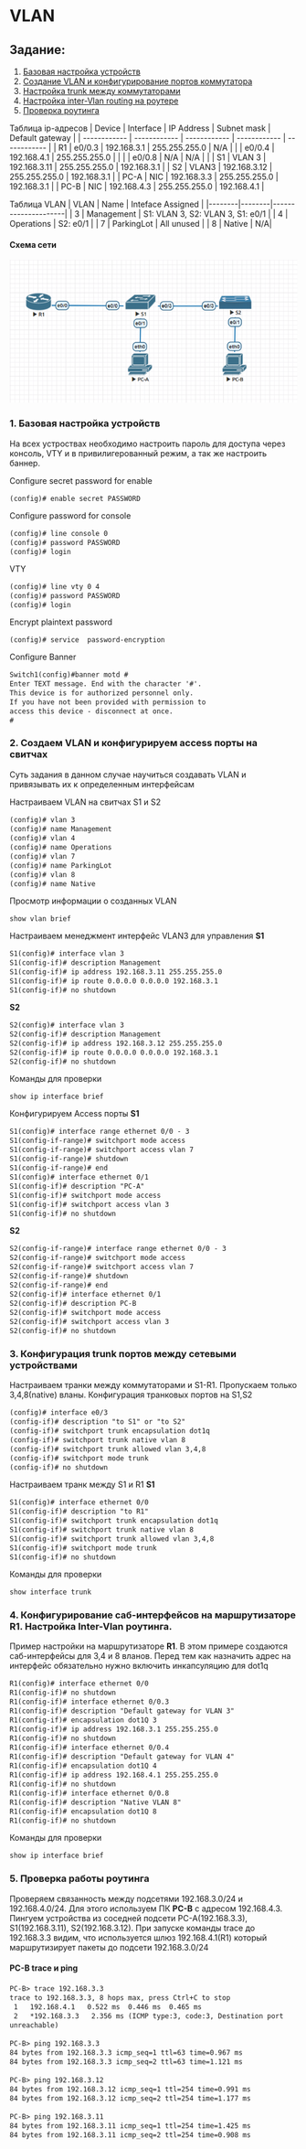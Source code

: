 
# VLAN
##  Задание:
1. [Базовая настройка устройств](https://github.com/AvdeevArtem/otus/tree/main/Network/Lab1.%20Vlan#1-%D0%B1%D0%B0%D0%B7%D0%BE%D0%B2%D0%B0%D1%8F-%D0%BD%D0%B0%D1%81%D1%82%D1%80%D0%BE%D0%B9%D0%BA%D0%B0-%D1%83%D1%81%D1%82%D1%80%D0%BE%D0%B9%D1%81%D1%82%D0%B2)
2. [Создание VLAN и конфигурирование портов коммутатора](https://github.com/AvdeevArtem/otus/tree/main/Network/Lab1.%20Vlan#2-%D1%81%D0%BE%D0%B7%D0%B4%D0%B0%D0%B5%D0%BC-vlan-%D0%B8-%D0%BA%D0%BE%D0%BD%D1%84%D0%B8%D0%B3%D1%83%D1%80%D0%B8%D1%80%D1%83%D0%B5%D0%BC-access-%D0%BF%D0%BE%D1%80%D1%82%D1%8B-%D0%BD%D0%B0-%D1%81%D0%B2%D0%B8%D1%82%D1%87%D0%B0%D1%85)
3. [Настройка trunk между коммутаторами](https://github.com/AvdeevArtem/otus/tree/main/Network/Lab1.%20Vlan#3-%D0%BA%D0%BE%D0%BD%D1%84%D0%B8%D0%B3%D1%83%D1%80%D0%B0%D1%86%D0%B8%D1%8F-trunk-%D0%BF%D0%BE%D1%80%D1%82%D0%BE%D0%B2-%D0%BC%D0%B5%D0%B6%D0%B4%D1%83-%D1%81%D0%B5%D1%82%D0%B5%D0%B2%D1%8B%D0%BC%D0%B8-%D1%83%D1%81%D1%82%D1%80%D0%BE%D0%B9%D1%81%D1%82%D0%B2%D0%B0%D0%BC%D0%B8)
4. [Настройка inter-Vlan routing на роутере](https://github.com/AvdeevArtem/otus/tree/main/Network/Lab1.%20Vlan#4-%D0%BA%D0%BE%D0%BD%D1%84%D0%B8%D0%B3%D1%83%D1%80%D0%B8%D1%80%D0%BE%D0%B2%D0%B0%D0%BD%D0%B8%D0%B5-%D1%81%D0%B0%D0%B1-%D0%B8%D0%BD%D1%82%D0%B5%D1%80%D1%84%D0%B5%D0%B9%D1%81%D0%BE%D0%B2-%D0%BD%D0%B0-%D0%BC%D0%B0%D1%80%D1%88%D1%80%D1%83%D1%82%D0%B8%D0%B7%D0%B0%D1%82%D0%BE%D1%80%D0%B5-r1-%D0%BD%D0%B0%D1%81%D1%82%D1%80%D0%BE%D0%B9%D0%BA%D0%B0-inter-vlan-%D1%80%D0%BE%D1%83%D1%82%D0%B8%D0%BD%D0%B3%D0%B0)
5. [Проверка роутинга](https://github.com/AvdeevArtem/otus/tree/main/Network/Lab1.%20Vlan#4-%D0%BA%D0%BE%D0%BD%D1%84%D0%B8%D0%B3%D1%83%D1%80%D0%B8%D1%80%D0%BE%D0%B2%D0%B0%D0%BD%D0%B8%D0%B5-%D1%81%D0%B0%D0%B1-%D0%B8%D0%BD%D1%82%D0%B5%D1%80%D1%84%D0%B5%D0%B9%D1%81%D0%BE%D0%B2-%D0%BD%D0%B0-%D0%BC%D0%B0%D1%80%D1%88%D1%80%D1%83%D1%82%D0%B8%D0%B7%D0%B0%D1%82%D0%BE%D1%80%D0%B5-r1-%D0%BD%D0%B0%D1%81%D1%82%D1%80%D0%BE%D0%B9%D0%BA%D0%B0-inter-vlan-%D1%80%D0%BE%D1%83%D1%82%D0%B8%D0%BD%D0%B3%D0%B0)

Таблица ip-адресов
| Device  | Interface  | IP Address  |  Subnet mask  | Default gateway |
| ------------ | ------------ | ------------ | ------------ | ------------ |
| R1  | e0/0.3  | 192.168.3.1  |  255.255.255.0 | N/A |
|   |  e0/0.4 | 192.168.4.1  | 255.255.255.0 | |
|   | e0/0.8  | N/A | N/A | |
| S1  | VLAN 3 |  192.168.3.11 | 255.255.255.0 | 192.168.3.1 |
| S2  | VLAN3 | 192.168.3.12 | 255.255.255.0 | 192.168.3.1 |
| PC-A  | NIC | 192.168.3.3  | 255.255.255.0 | 192.168.3.1 |
| PC-B  | NIC | 192.168.4.3 | 255.255.255.0 | 192.168.4.1 |

Таблица VLAN
| VLAN | Name | Inteface Assigned |
|--------|--------|---------------------|
| 3 | Management | S1: VLAN 3, S2: VLAN 3, S1: e0/1 |
| 4 | Operations | S2: e0/1 |
| 7 | ParkingLot | All unused |
| 8 | Native | N/A|


 #### Схема сети
![Схема](https://github.com/AvdeevArtem/otus/blob/main/Network/Lab1.%20Vlan/VLAN.png)

### 1. Базовая настройка устройств
На всех устроствах необходимо настроить пароль для доступа через консоль, VTY и в привилигерованный режим, а так же настроить баннер.

Configure secret password for enable
```
(config)# enable secret PASSWORD
```

Configure password for console
```
(config)# line console 0
(config)# password PASSWORD
(config)# login
```

VTY
```
(config)# line vty 0 4 
(config)# password PASSWORD
(config)# login
```

Encrypt plaintext password
```
(config)# service  password-encryption
```

Configure Banner
```
Switch1(config)#banner motd #
Enter TEXT message. End with the character '#'.
This device is for authorized personnel only.
If you have not been provided with permission to
access this device - disconnect at once.
#
```

### 2. Создаем VLAN и конфигурируем access порты на свитчах
Суть задания в данном случае научиться создавать VLAN и привязывать их к определенным интерфейсам

Настраиваем VLAN на свитчах S1 и S2
```
(config)# vlan 3
(config)# name Management
(config)# vlan 4
(config)# name Operations
(config)# vlan 7
(config)# name ParkingLot
(config)# vlan 8
(config)# name Native
```

Просмотр информации о созданных VLAN
```
show vlan brief
```

Настраиваем менеджмент интерфейс VLAN3 для управления
**S1**
```
S1(config)# interface vlan 3
S1(config-if)# description Management
S1(config-if)# ip address 192.168.3.11 255.255.255.0
S1(config-if)# ip route 0.0.0.0 0.0.0.0 192.168.3.1
S1(config-if)# no shutdown
```

**S2**
```
S2(config)# interface vlan 3
S2(config-if)# description Management
S2(config-if)# ip address 192.168.3.12 255.255.255.0
S2(config-if)# ip route 0.0.0.0 0.0.0.0 192.168.3.1
S2(config-if)# no shutdown
```

Команды для проверки
```
show ip interface brief
```

Конфигурируем Access порты
**S1**
```
S1(config)# interface range ethernet 0/0 - 3
S1(config-if-range)# switchport mode access
S1(config-if-range)# switchport access vlan 7
S1(config-if-range)# shutdown
S1(config-if-range)# end
S1(config)# interface ethernet 0/1
S1(config-if)# description "PC-A"
S1(config-if)# switchport mode access
S1(config-if)# switchport access vlan 3
S1(config-if)# no shutdown
```

**S2**
```
S2(config-if-range)# interface range ethernet 0/0 - 3
S2(config-if-range)# switchport mode access
S2(config-if-range)# switchport access vlan 7
S2(config-if-range)# shutdown
S2(config-if-range)# end
S2(config-if)# interface ethernet 0/1
S2(config-if)# description PC-B
S2(config-if)# switchport mode access
S2(config-if)# switchport access vlan 3
S2(config-if)# no shutdown
```
### 3. Конфигурация trunk портов между сетевыми устройствами
Настраиваем транки между коммутаторами и S1-R1. Пропускаем только 3,4,8(native) вланы.
Конфигурация транковых портов на S1,S2
```
(config)# interface e0/3
(config-if)# description "to S1" or "to S2"
(config-if)# switchport trunk encapsulation dot1q
(config-if)# switchport trunk native vlan 8
(config-if)# switchport trunk allowed vlan 3,4,8
(config-if)# switchport mode trunk
(config-if)# no shutdown
```

Настраиваем транк между S1 и R1
**S1**
```
S1(config)# interface ethernet 0/0
S1(config-if)# description "to R1"
S1(config-if)# switchport trunk encapsulation dot1q
S1(config-if)# switchport trunk native vlan 8
S1(config-if)# switchport trunk allowed vlan 3,4,8
S1(config-if)# switchport mode trunk
S1(config-if)# no shutdown
```

Команды для проверки
```
show interface trunk
```

### 4. Конфигурирование саб-интерфейсов на маршрутизаторе R1. Настройка Inter-Vlan роутинга.
Пример настройки на маршрутизаторе **R1**. В этом примере создаются саб-интерфейсы для 3,4 и 8 вланов.
Перед тем как назначить адрес на интерфейс обязательно нужно включить инкапсуляцию для dot1q
```
R1(config)# interface ethernet 0/0
R1(config-if)# no shutdown
R1(config-if)# interface ethernet 0/0.3
R1(config-if)# description "Default gateway for VLAN 3"
R1(config-if)# encapsulation dot1Q 3
R1(config-if)# ip address 192.168.3.1 255.255.255.0
R1(config-if)# no shutdown
R1(config-if)# interface ethernet 0/0.4
R1(config-if)# description "Default gateway for VLAN 4"
R1(config-if)# encapsulation dot1Q 4
R1(config-if)# ip address 192.168.4.1 255.255.255.0
R1(config-if)# no shutdown
R1(config-if)# interface ethernet 0/0.8
R1(config-if)# description "Native VLAN 8"
R1(config-if)# encapsulation dot1Q 8
R1(config-if)# no shutdown
```

Команды для проверки
```
show ip interface brief
```

### 5. Проверка работы роутинга
Проверяем связанность между подсетями 192.168.3.0/24 и 192.168.4.0/24. Для этого используем ПК **PC-B** с адресом 192.168.4.3. Пингуем устройства из соседней подсети PC-A(192.168.3.3), S1(192.168.3.11), S2(192.168.3.12). При запуске команды trace до 192.168.3.3 видим, что используется шлюз 192.168.4.1(R1) который маршрутизирует пакеты до подсети 192.168.3.0/24
#### PC-B trace и ping
```
PC-B> trace 192.168.3.3
trace to 192.168.3.3, 8 hops max, press Ctrl+C to stop
 1   192.168.4.1   0.522 ms  0.446 ms  0.465 ms
 2   *192.168.3.3   2.356 ms (ICMP type:3, code:3, Destination port unreachable)

PC-B> ping 192.168.3.3
84 bytes from 192.168.3.3 icmp_seq=1 ttl=63 time=0.967 ms
84 bytes from 192.168.3.3 icmp_seq=2 ttl=63 time=1.121 ms

PC-B> ping 192.168.3.12
84 bytes from 192.168.3.12 icmp_seq=1 ttl=254 time=0.991 ms
84 bytes from 192.168.3.12 icmp_seq=2 ttl=254 time=1.177 ms

PC-B> ping 192.168.3.11
84 bytes from 192.168.3.11 icmp_seq=1 ttl=254 time=1.425 ms
84 bytes from 192.168.3.11 icmp_seq=2 ttl=254 time=0.908 ms
```

